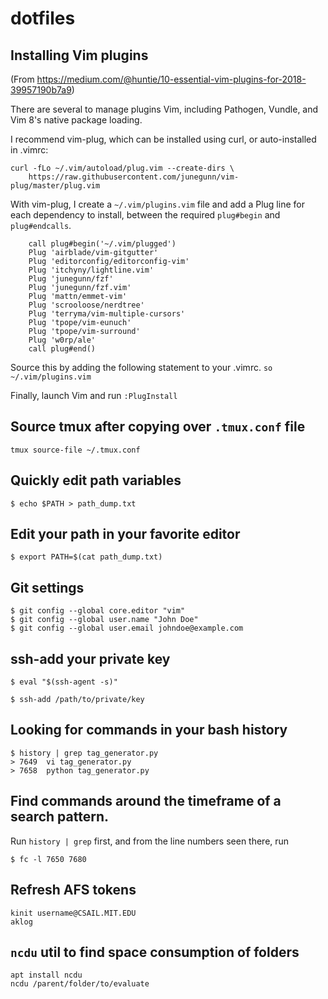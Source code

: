 # dotfiles

## Installing Vim plugins
(From https://medium.com/@huntie/10-essential-vim-plugins-for-2018-39957190b7a9)

There are several to manage plugins Vim, including Pathogen, Vundle, and Vim 8's native package loading. 

I recommend vim-plug, which can be installed using curl, or auto-installed in .vimrc:
```
curl -fLo ~/.vim/autoload/plug.vim --create-dirs \
    https://raw.githubusercontent.com/junegunn/vim-plug/master/plug.vim
```    

With vim-plug, I create a `~/.vim/plugins.vim` file and add a Plug line for each dependency to install, between the required `plug#begin` and `plug#endcalls`.
```
    call plug#begin('~/.vim/plugged')
    Plug 'airblade/vim-gitgutter'
    Plug 'editorconfig/editorconfig-vim'
    Plug 'itchyny/lightline.vim'
    Plug 'junegunn/fzf'
    Plug 'junegunn/fzf.vim'
    Plug 'mattn/emmet-vim'
    Plug 'scrooloose/nerdtree'
    Plug 'terryma/vim-multiple-cursors'
    Plug 'tpope/vim-eunuch'
    Plug 'tpope/vim-surround'
    Plug 'w0rp/ale'
    call plug#end()
```
Source this by adding the following statement to your .vimrc.
```so ~/.vim/plugins.vim```

Finally, launch Vim and run 
```:PlugInstall```

## Source tmux after copying over `.tmux.conf` file

```
tmux source-file ~/.tmux.conf
```

## Quickly edit path variables
```
$ echo $PATH > path_dump.txt
```

## Edit your path in your favorite editor
```
$ export PATH=$(cat path_dump.txt)
```

## Git settings
```
$ git config --global core.editor "vim"
$ git config --global user.name "John Doe"
$ git config --global user.email johndoe@example.com
```

## ssh-add your private key
```
$ eval "$(ssh-agent -s)"

$ ssh-add /path/to/private/key
```

## Looking for commands in your bash history
```
$ history | grep tag_generator.py
> 7649  vi tag_generator.py
> 7658  python tag_generator.py
```

## Find commands around the timeframe of a search pattern.
Run `history | grep` first, and from the line numbers seen there, run
```
$ fc -l 7650 7680
```

## Refresh AFS tokens
```
kinit username@CSAIL.MIT.EDU
aklog
```

## `ncdu` util to find space consumption of folders
```
apt install ncdu
ncdu /parent/folder/to/evaluate
```
